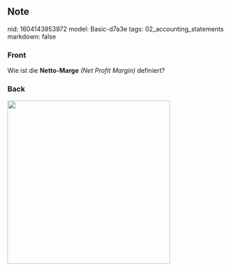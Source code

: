 ## Note
nid: 1604143953972
model: Basic-d7a3e
tags: 02_accounting_statements
markdown: false

### Front
<p>Wie ist die <b>Netto-Marge</b> <i>(Net Profit Margin)</i>
definiert?

### Back
<p><img src="12Xd6KyPB9aT55uLZzn6.png" style="width: 366px;"></p>
